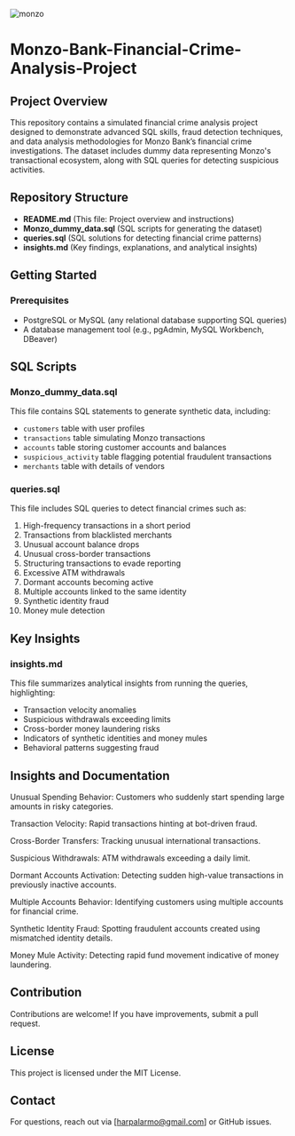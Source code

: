 ![monzo](https://github.com/user-attachments/assets/5945e94c-dc29-45f2-a4fb-2ea56a2a5e87)

# Monzo-Bank-Financial-Crime-Analysis-Project

## Project Overview
This repository contains a simulated financial crime analysis project designed to demonstrate advanced SQL skills, fraud detection techniques, and data analysis methodologies for Monzo Bank’s financial crime investigations. The dataset includes dummy data representing Monzo's transactional ecosystem, along with SQL queries for detecting suspicious activities.

## Repository Structure
- **README.md** (This file: Project overview and instructions)
- **Monzo_dummy_data.sql** (SQL scripts for generating the dataset)
- **queries.sql** (SQL solutions for detecting financial crime patterns)
- **insights.md** (Key findings, explanations, and analytical insights)

## Getting Started
### Prerequisites
- PostgreSQL or MySQL (any relational database supporting SQL queries)
- A database management tool (e.g., pgAdmin, MySQL Workbench, DBeaver)

## SQL Scripts
### **Monzo_dummy_data.sql**
This file contains SQL statements to generate synthetic data, including:
- `customers` table with user profiles
- `transactions` table simulating Monzo transactions
- `accounts` table storing customer accounts and balances
- `suspicious_activity` table flagging potential fraudulent transactions
- `merchants` table with details of vendors

### **queries.sql**
This file includes SQL queries to detect financial crimes such as:
1. High-frequency transactions in a short period
2. Transactions from blacklisted merchants
3. Unusual account balance drops
4. Unusual cross-border transactions
5. Structuring transactions to evade reporting
6. Excessive ATM withdrawals
7. Dormant accounts becoming active
8. Multiple accounts linked to the same identity
9. Synthetic identity fraud
10. Money mule detection

## Key Insights
### **insights.md**
This file summarizes analytical insights from running the queries, highlighting:
- Transaction velocity anomalies
- Suspicious withdrawals exceeding limits
- Cross-border money laundering risks
- Indicators of synthetic identities and money mules
- Behavioral patterns suggesting fraud

## Insights and Documentation

Unusual Spending Behavior: Customers who suddenly start spending large amounts in risky categories.

Transaction Velocity: Rapid transactions hinting at bot-driven fraud.

Cross-Border Transfers: Tracking unusual international transactions.

Suspicious Withdrawals: ATM withdrawals exceeding a daily limit.

Dormant Accounts Activation: Detecting sudden high-value transactions in previously inactive accounts.

Multiple Accounts Behavior: Identifying customers using multiple accounts for financial crime.

Synthetic Identity Fraud: Spotting fraudulent accounts created using mismatched identity details.

Money Mule Activity: Detecting rapid fund movement indicative of money laundering.

## Contribution
Contributions are welcome! If you have improvements, submit a pull request.

## License
This project is licensed under the MIT License.

## Contact
For questions, reach out via [harpalarmo@gmail.com] or GitHub issues.



